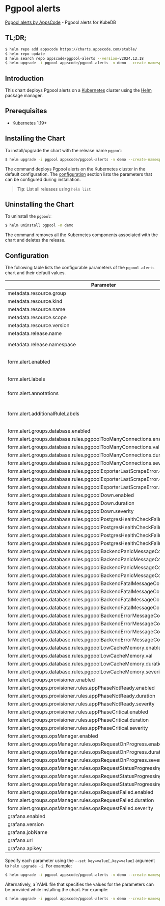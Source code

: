 # Pgpool alerts

[Pgpool alerts by AppsCode](https://github.com/appscode/alerts) - Pgpool alerts for KubeDB

## TL;DR;

```bash
$ helm repo add appscode https://charts.appscode.com/stable/
$ helm repo update
$ helm search repo appscode/pgpool-alerts --version=v2024.12.18
$ helm upgrade -i pgpool appscode/pgpool-alerts -n demo --create-namespace --version=v2024.12.18
```

## Introduction

This chart deploys Pgpool alerts on a [Kubernetes](http://kubernetes.io) cluster using the [Helm](https://helm.sh) package manager.

## Prerequisites

- Kubernetes 1.19+

## Installing the Chart

To install/upgrade the chart with the release name `pgpool`:

```bash
$ helm upgrade -i pgpool appscode/pgpool-alerts -n demo --create-namespace --version=v2024.12.18
```

The command deploys Pgpool alerts on the Kubernetes cluster in the default configuration. The [configuration](#configuration) section lists the parameters that can be configured during installation.

> **Tip**: List all releases using `helm list`

## Uninstalling the Chart

To uninstall the `pgpool`:

```bash
$ helm uninstall pgpool -n demo
```

The command removes all the Kubernetes components associated with the chart and deletes the release.

## Configuration

The following table lists the configurable parameters of the `pgpool-alerts` chart and their default values.

|                                   Parameter                                   |                  Description                  |                Default                |
|-------------------------------------------------------------------------------|-----------------------------------------------|---------------------------------------|
| metadata.resource.group                                                       |                                               | <code>kubedb.com</code>               |
| metadata.resource.kind                                                        |                                               | <code>Pgpool</code>                   |
| metadata.resource.name                                                        |                                               | <code>pgpools</code>                  |
| metadata.resource.scope                                                       |                                               | <code>Namespaced</code>               |
| metadata.resource.version                                                     |                                               | <code>v1alpha2</code>                 |
| metadata.release.name                                                         | Release name                                  | <code>""</code>                       |
| metadata.release.namespace                                                    | Release namespace                             | <code>""</code>                       |
| form.alert.enabled                                                            | # Enable PrometheusRule alerts                | <code>warning</code>                  |
| form.alert.labels                                                             | # Labels for default rules                    | <code>{"release":"prometheus"}</code> |
| form.alert.annotations                                                        | # Annotations for default rules               | <code>{}</code>                       |
| form.alert.additionalRuleLabels                                               | # Additional labels for PrometheusRule alerts | <code>{}</code>                       |
| form.alert.groups.database.enabled                                            |                                               | <code>warning</code>                  |
| form.alert.groups.database.rules.pgpoolTooManyConnections.enabled             |                                               | <code>true</code>                     |
| form.alert.groups.database.rules.pgpoolTooManyConnections.val                 |                                               | <code>.1 # 10%</code>                 |
| form.alert.groups.database.rules.pgpoolTooManyConnections.duration            |                                               | <code>"1m"</code>                     |
| form.alert.groups.database.rules.pgpoolTooManyConnections.severity            |                                               | <code>warning</code>                  |
| form.alert.groups.database.rules.pgpoolExporterLastScrapeError.enabled        |                                               | <code>true</code>                     |
| form.alert.groups.database.rules.pgpoolExporterLastScrapeError.duration       |                                               | <code>"0m"</code>                     |
| form.alert.groups.database.rules.pgpoolExporterLastScrapeError.severity       |                                               | <code>warning</code>                  |
| form.alert.groups.database.rules.pgpoolDown.enabled                           |                                               | <code>true</code>                     |
| form.alert.groups.database.rules.pgpoolDown.duration                          |                                               | <code>"0m"</code>                     |
| form.alert.groups.database.rules.pgpoolDown.severity                          |                                               | <code>critical</code>                 |
| form.alert.groups.database.rules.pgpoolPostgresHealthCheckFailure.enabled     |                                               | <code>true</code>                     |
| form.alert.groups.database.rules.pgpoolPostgresHealthCheckFailure.val         |                                               | <code>10</code>                       |
| form.alert.groups.database.rules.pgpoolPostgresHealthCheckFailure.duration    |                                               | <code>"0m"</code>                     |
| form.alert.groups.database.rules.pgpoolPostgresHealthCheckFailure.severity    |                                               | <code>critical</code>                 |
| form.alert.groups.database.rules.pgpoolBackendPanicMessageCount.enabled       |                                               | <code>true</code>                     |
| form.alert.groups.database.rules.pgpoolBackendPanicMessageCount.val           |                                               | <code>10</code>                       |
| form.alert.groups.database.rules.pgpoolBackendPanicMessageCount.duration      |                                               | <code>"0m"</code>                     |
| form.alert.groups.database.rules.pgpoolBackendPanicMessageCount.severity      |                                               | <code>critical</code>                 |
| form.alert.groups.database.rules.pgpoolBackendFatalMessageCount.enabled       |                                               | <code>true</code>                     |
| form.alert.groups.database.rules.pgpoolBackendFatalMessageCount.val           |                                               | <code>10</code>                       |
| form.alert.groups.database.rules.pgpoolBackendFatalMessageCount.duration      |                                               | <code>"0m"</code>                     |
| form.alert.groups.database.rules.pgpoolBackendFatalMessageCount.severity      |                                               | <code>critical</code>                 |
| form.alert.groups.database.rules.pgpoolBackendErrorMessageCount.enabled       |                                               | <code>true</code>                     |
| form.alert.groups.database.rules.pgpoolBackendErrorMessageCount.val           |                                               | <code>10</code>                       |
| form.alert.groups.database.rules.pgpoolBackendErrorMessageCount.duration      |                                               | <code>"0m"</code>                     |
| form.alert.groups.database.rules.pgpoolBackendErrorMessageCount.severity      |                                               | <code>critical</code>                 |
| form.alert.groups.database.rules.pgpoolLowCacheMemory.enabled                 |                                               | <code>true</code>                     |
| form.alert.groups.database.rules.pgpoolLowCacheMemory.val                     |                                               | <code>100 # 10mb</code>               |
| form.alert.groups.database.rules.pgpoolLowCacheMemory.duration                |                                               | <code>"1m"</code>                     |
| form.alert.groups.database.rules.pgpoolLowCacheMemory.severity                |                                               | <code>warning</code>                  |
| form.alert.groups.provisioner.enabled                                         |                                               | <code>warning</code>                  |
| form.alert.groups.provisioner.rules.appPhaseNotReady.enabled                  |                                               | <code>true</code>                     |
| form.alert.groups.provisioner.rules.appPhaseNotReady.duration                 |                                               | <code>"1m"</code>                     |
| form.alert.groups.provisioner.rules.appPhaseNotReady.severity                 |                                               | <code>critical</code>                 |
| form.alert.groups.provisioner.rules.appPhaseCritical.enabled                  |                                               | <code>true</code>                     |
| form.alert.groups.provisioner.rules.appPhaseCritical.duration                 |                                               | <code>"15m"</code>                    |
| form.alert.groups.provisioner.rules.appPhaseCritical.severity                 |                                               | <code>warning</code>                  |
| form.alert.groups.opsManager.enabled                                          |                                               | <code>warning</code>                  |
| form.alert.groups.opsManager.rules.opsRequestOnProgress.enabled               |                                               | <code>true</code>                     |
| form.alert.groups.opsManager.rules.opsRequestOnProgress.duration              |                                               | <code>"0m"</code>                     |
| form.alert.groups.opsManager.rules.opsRequestOnProgress.severity              |                                               | <code>info</code>                     |
| form.alert.groups.opsManager.rules.opsRequestStatusProgressingToLong.enabled  |                                               | <code>true</code>                     |
| form.alert.groups.opsManager.rules.opsRequestStatusProgressingToLong.duration |                                               | <code>"30m"</code>                    |
| form.alert.groups.opsManager.rules.opsRequestStatusProgressingToLong.severity |                                               | <code>critical</code>                 |
| form.alert.groups.opsManager.rules.opsRequestFailed.enabled                   |                                               | <code>true</code>                     |
| form.alert.groups.opsManager.rules.opsRequestFailed.duration                  |                                               | <code>"0m"</code>                     |
| form.alert.groups.opsManager.rules.opsRequestFailed.severity                  |                                               | <code>critical</code>                 |
| grafana.enabled                                                               |                                               | <code>false</code>                    |
| grafana.version                                                               |                                               | <code>7.5.5</code>                    |
| grafana.jobName                                                               |                                               | <code>kubedb-databases</code>         |
| grafana.url                                                                   |                                               | <code>""</code>                       |
| grafana.apikey                                                                |                                               | <code>""</code>                       |


Specify each parameter using the `--set key=value[,key=value]` argument to `helm upgrade -i`. For example:

```bash
$ helm upgrade -i pgpool appscode/pgpool-alerts -n demo --create-namespace --version=v2024.12.18 --set metadata.resource.group=kubedb.com
```

Alternatively, a YAML file that specifies the values for the parameters can be provided while
installing the chart. For example:

```bash
$ helm upgrade -i pgpool appscode/pgpool-alerts -n demo --create-namespace --version=v2024.12.18 --values values.yaml
```
